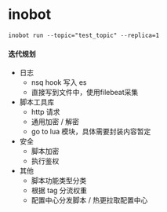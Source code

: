 # inobot
```
inobot run --topic="test_topic" --replica=1
```

#### 迭代规划
* 日志
    * nsq hook 写入 es
    * 直接写到文件中，使用filebeat采集
* 脚本工具库
    * http 请求
    * 通用加密 / 解密
    * go to lua 模块，具体需要封装内容暂定
* 安全
    * 脚本加密
    * 执行鉴权
* 其他
    * 脚本功能类型分类
    * 根据 tag 分流权重
    * 配置中心分发脚本 / 热更拉取配置中心